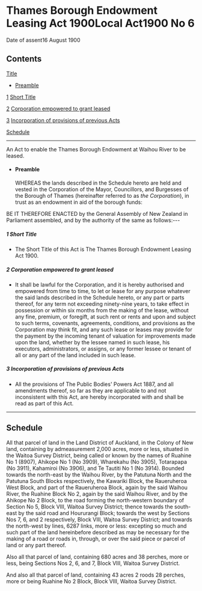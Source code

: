 # Thames Borough Endowment Leasing Act 1900Local Act1900 No 6

Date of assent16 August 1900

## Contents

[Title][0]
    
*   [Preamble][1]

[1][2] [Short Title][2]

[2][3] [Corporation empowered to grant leased][3]

[3][4] [Incorporation of provisions of previous Acts][4]

[Schedule][5]  
[][5]

---

An Act to enable the Thames Borough Endowment at Waihou River to be leased.
    
*   #### Preamble
    
    WHEREAS the lands described in the Schedule hereto are held and vested in the Corporation of the Mayor, Councillors, and Burgesses of the Borough of Thames (hereinafter referred to as _the Corporation_), in trust as an endowment in aid of the borough funds:

BE IT THEREFORE ENACTED by the General Assembly of New Zealand in Parliament assembled, and by the authority of the same as follows:---

##### 1 Short Title
    
*   The Short Title of this Act is The Thames Borough Endowment Leasing Act 1900\.

##### 2 Corporation empowered to grant leased
    
*   It shall be lawful for the Corporation, and it is hereby authorised and empowered from time to time, to let or lease for any purpose whatever the said lands described in the Schedule hereto, or any part or parts thereof, for any term not exceeding ninety-nine years, to take effect in possession or within six months from the making of the lease, without any fine, premium, or foregift, at such rent or rents and upon and subject to such terms, covenants, agreements, conditions, and provisions as the Corporation may think fit, and any such lease or leases may provide for the payment by the incoming tenant of valuation for improvements made upon the land, whether by the lessee named in such lease, his executors, administrators, or assigns, or any former lessee or tenant of all or any part of the land included in such lease.

##### 3 Incorporation of provisions of previous Acts
    
*   All the provisions of The Public Bodies' Powers Act 1887, and all amendments thereof, so far as they are applicable to and not inconsistent with this Act, are hereby incorporated with and shall be read as part of this Act.

---

## Schedule

All that parcel of land in the Land District of Auckland, in the Colony of New land, containing by admeasurement 2,000 acres, more or less, situated in the Waitoa Survey District, being called or known by the names of Ruahine No 1 (8907), Ahikope No 1 (No 3909), Wharekahu (No 3905), Totarapapa (No 3911), Kahamiroi (No 3906), and Te Tautiti No 1 (No 3914). Bounded towards the north-east by the Waihou River, by the Patutuna North and the Patutuna South Blocks respectively, the Kawariki Block, the Raueruheroa West Block, and part of the Raueruheroa Block, again by the said Waihou River, the Ruahine Block No 2, again by the said Waihou River, and by the Ahikope No 2 Block, to the road forming the north-western boundary of Section No 5, Block VIII, Waitoa Survey District; thence towards the south-east by the said road and Hoururangi Block; towards the west by Sections Nos 7, 6, and 2 respectively, Block VIII, Waitoa Survey District; and towards the north-west by lines, 6287 links, more or less: excepting so much and such part of the land hereinbefore described as may be necessary for the making of a road or roads in, through, or over the said piece or parcel of land or any part thereof.

Also all that parcel of land, containing 680 acres and 38 perches, more or less, being Sections Nos 2, 6, and 7, Block VIII, Waitoa Survey District.

And also all that parcel of land, containing 43 acres 2 roods 28 perches, more or being Ruahine No 2 Block, Block VIII, Waitoa Survey District.

[0]: http://www.legislation.govt.nz/act/local/1900/0006/latest/whole.html#DLM27114
[1]: http://www.legislation.govt.nz/act/local/1900/0006/latest/whole.html#DLM27115
[2]: http://www.legislation.govt.nz/act/local/1900/0006/latest/whole.html#DLM27119
[3]: http://www.legislation.govt.nz/act/local/1900/0006/latest/whole.html#DLM27120
[4]: http://www.legislation.govt.nz/act/local/1900/0006/latest/whole.html#DLM27121
[5]: http://www.legislation.govt.nz/act/local/1900/0006/latest/whole.html#DLM27122